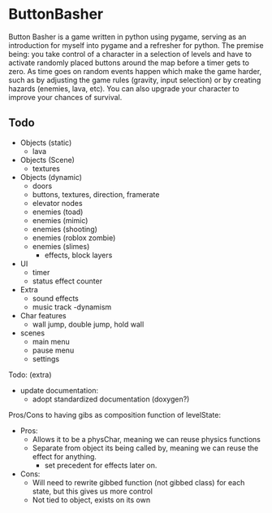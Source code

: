 # ButtonBasher
Button Basher is a game written in python using pygame, serving as an introduction for
myself into pygame and a refresher for python. The premise being: you take control of
a character in a selection of levels and have to activate randomly placed buttons around 
the map before a timer gets to zero. As time goes on random events happen which make the 
game harder, such as by adjusting the game rules (gravity, input selection) or by creating
hazards (enemies, lava, etc). You can also upgrade your character to improve your chances
of survival.

## Todo
- Objects (static)
    - lava
- Objects (Scene)
    - textures 
- Objects (dynamic)
    - doors
    - buttons, textures, direction, framerate
    - elevator nodes
    - enemies (toad)
    - enemies (mimic)
    - enemies (shooting)
    - enemies (roblox zombie)
    - enemies (slimes)
        - effects, block layers
- UI
    - timer
    - status effect counter
- Extra
    - sound effects
    - music track
        -dynamism
- Char features
    - wall jump, double jump, hold wall
- scenes
    - main menu
    - pause menu
    - settings

Todo: (extra)
- update documentation:
    - adopt standardized documentation (doxygen?)


Pros/Cons to having gibs as composition function of levelState:
- Pros:
    - Allows it to be a physChar, meaning we can reuse physics functions
    - Separate from object its being called by, meaning we can reuse the effect for anything. 
        - set precedent for effects later on. 
- Cons:
    - Will need to rewrite gibbed function (not gibbed class) for each state, but this gives us more control
    - Not tied to object, exists on its own
